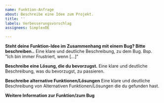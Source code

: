 ```yaml
---
name: Funktion-Anfrage
about: Beschreibe eine Idee zum Projekt.
title: ''
labels: Verbesserungsvorschlag
assignees: SimplexDE

---
```


**Steht deine Funktion-Idee im Zusammenhang mit einem Bug? Bitte beschreiben..**
Eine klare und deutliche Beschreibung, zu dem Bug. Bsp. "Ich bin immer Frustriert, wenn [...]"

**Beschreibe eine Lösung, die du bevorzugst.**
Eine klare und deutliche Beschreibung, was du bevorzugst, zu passieren.

**Beschreibe alternative Funktionen/Lösungen**
Eine klare und deutliche Beschreibung von Alternativen Funktionen/Lösungen die du gefunden hast.

**Weitere Information zur Funktion/zum Bug**
